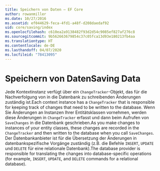 ```yaml
---
title: Speichern von Daten – EF Core
author: rowanmiller
ms.date: 10/27/2016
ms.assetid: ef044629-feca-4fd1-a48f-d208daedaf92
uid: core/saving/index
ms.openlocfilehash: c610ea2a9138482f93d2d54c9085ef827af276c8
ms.sourcegitcommit: 9b562663679854c37c05fca13d93e180213fb4aa
ms.translationtype: HT
ms.contentlocale: de-DE
ms.lasthandoff: 04/07/2020
ms.locfileid: "78413095"
---
```

# <a name="saving-data"></a><span data-ttu-id="ffeb9-102">Speichern von Daten</span><span class="sxs-lookup"><span data-stu-id="ffeb9-102">Saving Data</span></span>

<span data-ttu-id="ffeb9-103">Jede Kontextinstanz verfügt über ein `ChangeTracker`-Objekt, das für die Nachverfolgung von in die Datenbank zu schreibenden Änderungen zuständig ist.</span><span class="sxs-lookup"><span data-stu-id="ffeb9-103">Each context instance has a `ChangeTracker` that is responsible for keeping track of changes that need to be written to the database.</span></span> <span data-ttu-id="ffeb9-104">Wenn Sie Änderungen an Instanzen Ihrer Entitätsklassen vornehmen, werden diese Änderungen in `ChangeTracker` erfasst und dann beim Aufrufen von `SaveChanges` in die Datenbank geschrieben.</span><span class="sxs-lookup"><span data-stu-id="ffeb9-104">As you make changes to instances of your entity classes, these changes are recorded in the `ChangeTracker` and then written to the database when you call `SaveChanges`.</span></span> <span data-ttu-id="ffeb9-105">Der Datenbankanbieter ist für die Übersetzung der Änderungen in datenbankspezifische Vorgänge zuständig (z.B. die Befehle `INSERT`, `UPDATE` und `DELETE` für eine relationale Datenbank).</span><span class="sxs-lookup"><span data-stu-id="ffeb9-105">The database provider is responsible for translating the changes into database-specific operations (for example, `INSERT`, `UPDATE`, and `DELETE` commands for a relational database).</span></span>
